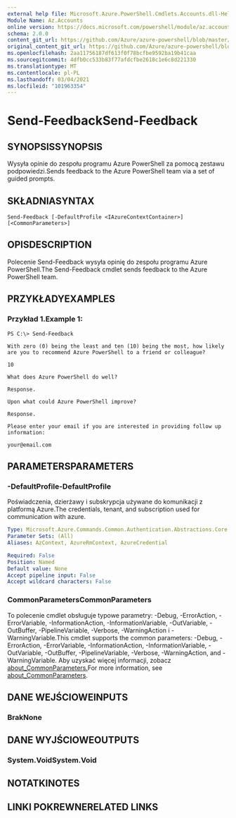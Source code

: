 ```yaml
---
external help file: Microsoft.Azure.PowerShell.Cmdlets.Accounts.dll-Help.xml
Module Name: Az.Accounts
online version: https://docs.microsoft.com/powershell/module/az.accounts/send-feedback
schema: 2.0.0
content_git_url: https://github.com/Azure/azure-powershell/blob/master/src/Accounts/Accounts/help/Send-Feedback.md
original_content_git_url: https://github.com/Azure/azure-powershell/blob/master/src/Accounts/Accounts/help/Send-Feedback.md
ms.openlocfilehash: 2aa11756187df613f0f78bcfbe9592ba19b41caa
ms.sourcegitcommit: 4dfb0cc533b83f77afdcfbe2618c1e6c8d221330
ms.translationtype: MT
ms.contentlocale: pl-PL
ms.lasthandoff: 03/04/2021
ms.locfileid: "101963354"
---
```

# <span data-ttu-id="6445e-101">Send-Feedback</span><span class="sxs-lookup"><span data-stu-id="6445e-101">Send-Feedback</span></span>

## <span data-ttu-id="6445e-102">SYNOPSIS</span><span class="sxs-lookup"><span data-stu-id="6445e-102">SYNOPSIS</span></span>
<span data-ttu-id="6445e-103">Wysyła opinie do zespołu programu Azure PowerShell za pomocą zestawu podpowiedzi.</span><span class="sxs-lookup"><span data-stu-id="6445e-103">Sends feedback to the Azure PowerShell team via a set of guided prompts.</span></span>

## <span data-ttu-id="6445e-104">SKŁADNIA</span><span class="sxs-lookup"><span data-stu-id="6445e-104">SYNTAX</span></span>

```
Send-Feedback [-DefaultProfile <IAzureContextContainer>] [<CommonParameters>]
```

## <span data-ttu-id="6445e-105">OPIS</span><span class="sxs-lookup"><span data-stu-id="6445e-105">DESCRIPTION</span></span>
<span data-ttu-id="6445e-106">Polecenie Send-Feedback wysyła opinię do zespołu programu Azure PowerShell.</span><span class="sxs-lookup"><span data-stu-id="6445e-106">The Send-Feedback cmdlet sends feedback to the Azure PowerShell team.</span></span>

## <span data-ttu-id="6445e-107">PRZYKŁADY</span><span class="sxs-lookup"><span data-stu-id="6445e-107">EXAMPLES</span></span>

### <span data-ttu-id="6445e-108">Przykład 1.</span><span class="sxs-lookup"><span data-stu-id="6445e-108">Example 1:</span></span>
```
PS C:\> Send-Feedback

With zero (0) being the least and ten (10) being the most, how likely are you to recommend Azure PowerShell to a friend or colleague?

10

What does Azure PowerShell do well?

Response.

Upon what could Azure PowerShell improve?

Response.

Please enter your email if you are interested in providing follow up information:

your@email.com
```

## <span data-ttu-id="6445e-109">PARAMETERS</span><span class="sxs-lookup"><span data-stu-id="6445e-109">PARAMETERS</span></span>

### <span data-ttu-id="6445e-110">-DefaultProfile</span><span class="sxs-lookup"><span data-stu-id="6445e-110">-DefaultProfile</span></span>
<span data-ttu-id="6445e-111">Poświadczenia, dzierżawy i subskrypcja używane do komunikacji z platformą Azure.</span><span class="sxs-lookup"><span data-stu-id="6445e-111">The credentials, tenant, and subscription used for communication with azure.</span></span>

```yaml
Type: Microsoft.Azure.Commands.Common.Authentication.Abstractions.Core.IAzureContextContainer
Parameter Sets: (All)
Aliases: AzContext, AzureRmContext, AzureCredential

Required: False
Position: Named
Default value: None
Accept pipeline input: False
Accept wildcard characters: False
```

### <span data-ttu-id="6445e-112">CommonParameters</span><span class="sxs-lookup"><span data-stu-id="6445e-112">CommonParameters</span></span>
<span data-ttu-id="6445e-113">To polecenie cmdlet obsługuje typowe parametry: -Debug, -ErrorAction, -ErrorVariable, -InformationAction, -InformationVariable, -OutVariable, -OutBuffer, -PipelineVariable, -Verbose, -WarningAction i -WarningVariable.</span><span class="sxs-lookup"><span data-stu-id="6445e-113">This cmdlet supports the common parameters: -Debug, -ErrorAction, -ErrorVariable, -InformationAction, -InformationVariable, -OutVariable, -OutBuffer, -PipelineVariable, -Verbose, -WarningAction, and -WarningVariable.</span></span> <span data-ttu-id="6445e-114">Aby uzyskać więcej informacji, zobacz [about_CommonParameters.](http://go.microsoft.com/fwlink/?LinkID=113216)</span><span class="sxs-lookup"><span data-stu-id="6445e-114">For more information, see [about_CommonParameters](http://go.microsoft.com/fwlink/?LinkID=113216).</span></span>

## <span data-ttu-id="6445e-115">DANE WEJŚCIOWE</span><span class="sxs-lookup"><span data-stu-id="6445e-115">INPUTS</span></span>

### <span data-ttu-id="6445e-116">Brak</span><span class="sxs-lookup"><span data-stu-id="6445e-116">None</span></span>

## <span data-ttu-id="6445e-117">DANE WYJŚCIOWE</span><span class="sxs-lookup"><span data-stu-id="6445e-117">OUTPUTS</span></span>

### <span data-ttu-id="6445e-118">System.Void</span><span class="sxs-lookup"><span data-stu-id="6445e-118">System.Void</span></span>

## <span data-ttu-id="6445e-119">NOTATKI</span><span class="sxs-lookup"><span data-stu-id="6445e-119">NOTES</span></span>

## <span data-ttu-id="6445e-120">LINKI POKREWNE</span><span class="sxs-lookup"><span data-stu-id="6445e-120">RELATED LINKS</span></span>
